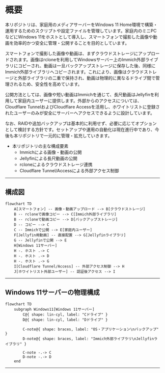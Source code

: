 # 概要

本リポジトリは、家庭用のメディアサーバーをWindows 11 Home環境で構築・運用するためのスクリプトや設定ファイルを管理しています。家庭内のミニPCなどにWindows 11をホストとして導入し、スマートフォンで撮影した画像や動画を効率的かつ安全に管理・公開することを目的としています。

スマートフォンで撮影した画像や動画は、まずクラウドストレージにアップロードされます。画像はrcloneを利用してWindowsサーバー上のImmich外部ライブラリにコピーされ、動画は一旦バックアップストレージに保存した後、同様にImmich外部ライブラリへコピーされます。これにより、画像はクラウドストレージと外部ライブラリの二重で保持され、動画は物理的に異なるドライブ間で管理されるため、安全性を高めています。

公開方法としては、画像や短い動画はImmichを通じて、長尺動画はJellyfinを利用して家庭内ユーザーに提供します。外部からのアクセスについては、Cloudflare TunnelおよびCloudflare Accessを活用し、ホワイトリストに登録されたユーザーのみが安全にサーバーへアクセスできるように設計しています。

なお、RAIDや追加バックアップは基本的に利用せず、必要に応じてオプションとして検討する方針です。セットアップや運用の自動化は現在進行中であり、今後も本リポジトリで一元的に管理・拡充していきます。

- 本リポジトリの主な構成要素
  - Immichによる画像・動画の公開
  - Jellyfinによる長尺動画の公開
  - rcloneによるクラウドストレージ連携
  - Cloudflare Tunnel/Accessによる外部アクセス制御

---

## 構成図

```mermaid
flowchart TD
    A[スマートフォン] -- 画像・動画アップロード --> B[クラウドストレージ]
    B -- rcloneで画像コピー --> C[Immich外部ライブラリ]
    B -- rcloneで動画コピー --> D[バックアップストレージ]
    D -- コピー --> C
    C -- Immichで公開 --> E[家庭内ユーザー]
    F[Jellyfin用動画] -- 直接配置 --> G[Jellyfinライブラリ]
    G -- Jellyfinで公開 --> E
    H[Windows 11サーバー]
    H -. ホスト .-> C
    H -. ホスト .-> D
    H -. ホスト .-> G
    I[Cloudflare Tunnel/Access] -- 外部アクセス制御 --> H
    J[ホワイトリスト外部ユーザー] -- 認証後アクセス --> I
```

---

## Windows 11サーバーの物理構成

```mermaid
flowchart TD
    subgraph Windows11[Windows 11サーバー]
        C@{ shape: lin-cyl, label: "Cドライブ" }
        D@{ shape: lin-cyl, label: "Dドライブ" }

        C-note@{ shape: braces, label: "OS・アプリケーション\nバックアップ" }
        D-note@{ shape: braces, label: "Immich外部ライブラリ\nJellyfinライブラリ" }

        C-note -.-> C
        D-note -.-> D
    end
```

---
